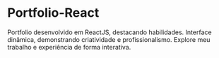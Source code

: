 # Portfolio-React
Portfolio desenvolvido em ReactJS, destacando habilidades. Interface dinâmica, demonstrando criatividade e profissionalismo. Explore meu trabalho e experiência de forma interativa.
